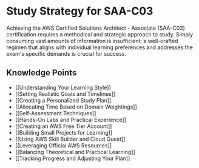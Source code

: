 # Study Strategy for SAA-C03

Achieving the AWS Certified Solutions Architect - Associate (SAA-C03) certification requires a methodical and strategic approach to study. Simply consuming vast amounts of information is insufficient; a well-crafted regimen that aligns with individual learning preferences and addresses the exam's specific demands is crucial for success.

## Knowledge Points

- [[Understanding Your Learning Style]]
- [[Setting Realistic Goals and Timelines]]
- [[Creating a Personalized Study Plan]]
- [[Allocating Time Based on Domain Weightings]]
- [[Self-Assessment Techniques]]
- [[Hands-On Labs and Practical Experience]]
- [[Creating an AWS Free Tier Account]]
- [[Building Small Projects for Learning]]
- [[Using AWS Skill Builder and Cloud Quest]]
- [[Leveraging Official AWS Resources]]
- [[Balancing Theoretical and Practical Learning]]
- [[Tracking Progress and Adjusting Your Plan]]